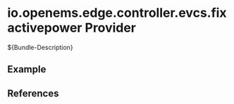 # io.openems.edge.controller.evcs.fixactivepower Provider

${Bundle-Description}

## Example

## References

